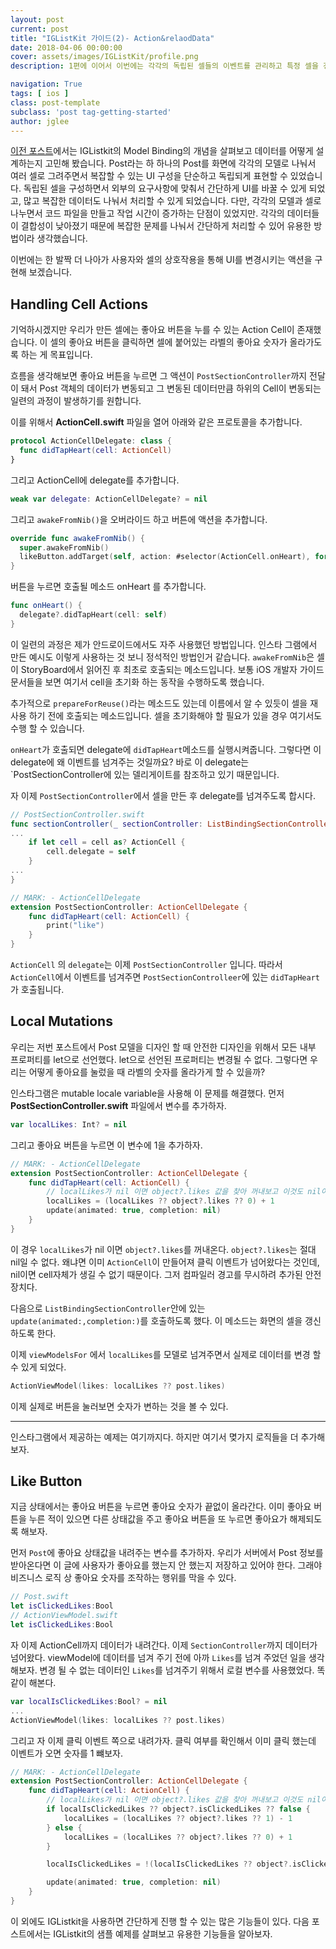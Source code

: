 ```yaml
---
layout: post
current: post
title: "IGListKit 가이드(2)- Action&relaodData"
date: 2018-04-06 00:00:00
cover: assets/images/IGListKit/profile.png
description: 1편에 이어서 이번에는 각각의 독립된 셀들의 이벤트를 관리하고 특정 셀을 갱신하는 방법에 대해서 알아보려 합니다.

navigation: True
tags: [ ios ]
class: post-template
subclass: 'post tag-getting-started'
author: jglee
---
```


[이전 포스트](https://leejigun.github.io/IGListKit)에서는 IGListkit의 Model Binding의 개념을 살펴보고 데이터를 어떻게 설계하는지 고민해 봤습니다. Post라는 하 하나의 Post를 화면에 각각의 모델로 나눠서 여러 셀로 그려주면서 복잡할 수 있는 UI 구성을 단순하고 독립되게 표현할 수 있었습니다.
 독립된 셀을 구성하면서 외부의 요구사항에 맞춰서 간단하게 UI를 바꿀 수 있게 되었고, 많고 복잡한 데이터도 나눠서 처리할 수 있게 되었습니다. 다만, 각각의 모델과 셀로 나누면서 코드 파일을 만들고 작업 시간이 증가하는 단점이 있었지만. 각각의 데이터들이 결합성이 낮아졌기 때문에 복잡한 문제를 나눠서 간단하게 처리할 수 있어 유용한 방법이라 생각했습니다.

 이번에는 한 발짝 더 나아가 사용자와 셀의 상호작용을 통해 UI를 변경시키는 액션을 구현해 보겠습니다.

## Handling Cell Actions

 기억하시겠지만 우리가 만든 셀에는 좋아요 버튼을 누를 수 있는 Action Cell이 존재했습니다. 이 셀의 좋아요 버튼을 클릭하면 셀에 붙어있는 라벨의 좋아요 숫자가 올라가도록 하는 게 목표입니다.

 흐름을 생각해보면 좋아요 버튼을 누르면 그 액션이 `PostSectionController`까지 전달이 돼서 Post 객체의 데이터가 변동되고 그 변동된 데이터만큼 하위의 Cell이 변동되는 일련의 과정이 발생하기를 원합니다.

이를 위해서 **ActionCell.swift** 파일을 열어 아래와 같은 프로토콜을 추가합니다.

```swift
protocol ActionCellDelegate: class {
  func didTapHeart(cell: ActionCell)
}
```

그리고 ActionCell에 delegate를 추가합니다.

```swift
weak var delegate: ActionCellDelegate? = nil
```

그리고 `awakeFromNib()`을 오버라이드 하고 버튼에 액션을 추가합니다.

```swift
override func awakeFromNib() {
  super.awakeFromNib()
  likeButton.addTarget(self, action: #selector(ActionCell.onHeart), for: .touchUpInside)
}
```

버튼을 누르면 호출될 메소드 onHeart 를 추가합니다.

```swift
func onHeart() {
  delegate?.didTapHeart(cell: self)
}
```

  이 일련의 과정은 제가 안드로이드에서도 자주 사용했던 방법입니다. 인스타 그램에서 만든 예시도 이렇게 사용하는 것 보니 정석적인 방법인거 같습니다. `awakeFromNib`은 셀이 StoryBoard에서 읽어진 후 최초로 호출되는 메소드입니다. 보통 iOS 개발자 가이드 문서들을 보면 여기서 cell을 초기화 하는 동작을 수행하도록 했습니다.

 추가적으로  `prepareForReuse()`라는 메소드도 있는데 이름에서 알 수 있듯이 셀을 재사용 하기 전에 호출되는 메소드입니다. 셀을 초기화해야 할 필요가 있을 경우 여기서도 수행 할 수 있습니다.

 `onHeart`가 호출되면 delegate에 `didTapHeart`메소드를 실행시켜줍니다. 그렇다면 이 delegate에 왜 이벤트를 넘겨주는 것일까요? 바로 이 delegate는 `PostSectionController에 있는 델리게이트를 참조하고 있기 때문입니다.

 자 이제 `PostSectionController`에서 셀을 만든 후 delegate를 넘겨주도록 합시다.

```swift
// PostSectionController.swift
func sectionController(_ sectionController: ListBindingSectionController<ListDiffable>, cellForViewModel viewModel: Any, at index: Int) -> UICollectionViewCell {
...
    if let cell = cell as? ActionCell {
        cell.delegate = self
    }
...
}

// MARK: - ActionCellDelegate
extension PostSectionController: ActionCellDelegate {
    func didTapHeart(cell: ActionCell) {
        print("like")
    }
}
```

 `ActionCell` 의 `delegate`는 이제 `PostSectionController` 입니다. 따라서 `ActionCell`에서 이벤트를 넘겨주면 `PostSectionControlleer`에 있는 `didTapHeart`가 호출됩니다.

## Local Mutations

 우리는 저번 포스트에서 Post 모델을 디자인 할 때 안전한 디자인을 위해서 모든 내부 프로퍼티를 let으로 선언했다. let으로 선언된 프로퍼티는 변경될 수 없다. 그렇다면 우리는 어떻게 좋아요를 눌렀을 때 라벨의 숫자를 올라가게 할 수 있을까?

 인스타그램은 mutable locale variable을 사용해 이 문제를 해결했다. 먼저 **PostSectionController.swift** 파일에서 변수를 추가하자.

```swift
var localLikes: Int? = nil
```

그리고 좋아요 버튼을 누르면 이 변수에 1을 추가하자.

```swift
// MARK: - ActionCellDelegate
extension PostSectionController: ActionCellDelegate {
    func didTapHeart(cell: ActionCell) {
        // localLikes가 nil 이면 object?.likes 값을 찾아 꺼내보고 이것도 nil이면 0을 사용
        localLikes = (localLikes ?? object?.likes ?? 0) + 1
        update(animated: true, completion: nil)
    }
}
```

 이 경우 `localLikes`가  nil 이면 `object?.likes`를 꺼내온다. `object?.likes`는 절대 nil일 수 없다. 왜냐면 이미 `ActionCell`이 만들어져 클릭 이벤트가 넘어왔다는 것인데, nil이면 cell자체가 생길 수 없기 때문이다. 그저 컴파일러 경고를 무시하려 추가된 안전장치다.

 다음으로 `ListBindingSectionController`안에 있는`update(animated:,completion:)`를 호출하도록 했다. 이 메소드는 화면의 셀을 갱신하도록 한다.

 이제 `viewModelsFor` 에서 `localLikes`를 모델로 넘겨주면서 실제로 데이터를 변경 할 수 있게 되었다.

```swift
ActionViewModel(likes: localLikes ?? post.likes)
```



 이제 실제로 버튼을 눌러보면 숫자가 변하는 것을 볼 수 있다.

---

 인스타그램에서 제공하는 예제는 여기까지다. 하지만 여기서 몆가지 로직들을 더 추가해보자.



## Like Button

 지금 상태에서는 좋아요 버튼을 누르면 좋아요 숫자가 끝없이 올라간다. 이미 좋아요 버튼을 누른 적이 있으면 다른 상태값을 주고 좋아요 버튼을 또 누르면 좋아요가 해제되도록 해보자.

 먼저 `Post`에 좋아요 상태값을 내려주는 변수를 추가하자. 우리가 서버에서 Post 정보를 받아온다면 이 글에 사용자가 좋아요를 했는지 안 했는지 저장하고 있어야 한다. 그래야 비즈니스 로직 상 좋아요 숫자를 조작하는 행위를 막을 수 있다.

```swift
// Post.swift
let isClickedLikes:Bool
// ActionViewModel.swift
let isClickedLikes:Bool
```

 자 이제 ActionCell까지 데이터가 내려간다. 이제 `SectionController`까지 데이터가 넘어왔다. viewModel에 데이터를 넘겨 주기 전에 아까 `Likes`를 넘겨 주었던 일을 생각해보자. 변경 될 수 없는 데이터인 `Likes`를 넘겨주기 위해서 로컬 변수를 사용했었다. 똑같이 해본다.

```swift
var localIsClickedLikes:Bool? = nil
...
ActionViewModel(likes: localLikes ?? post.likes)
```

 그리고 자 이제 클릭 이벤트 쪽으로 내려가자. 클릭 여부를 확인해서 이미 클릭 했는데 이벤트가 오면 숫자를 1 뺴보자.

```swift
// MARK: - ActionCellDelegate
extension PostSectionController: ActionCellDelegate {
    func didTapHeart(cell: ActionCell) {
        // localLikes가 nil 이면 object?.likes 값을 찾아 꺼내보고 이것도 nil이면 0을 사용
        if localIsClickedLikes ?? object?.isClickedLikes ?? false {
            localLikes = (localLikes ?? object?.likes ?? 1) - 1
        } else {
            localLikes = (localLikes ?? object?.likes ?? 0) + 1
        }

        localIsClickedLikes = !(localIsClickedLikes ?? object?.isClickedLikes ?? false)

        update(animated: true, completion: nil)
    }
}
```



 이 외에도 IGListkit을 사용하면 간단하게 진행 할 수 있는 많은 기능들이 있다. 다음 포스트에서는 IGListkit의 샘플 예제를 살펴보고 유용한 기능들을 알아보자.
